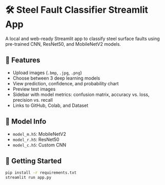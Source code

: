 # 🛠️ Steel Fault Classifier Streamlit App

A local and web-ready Streamlit app to classify steel surface faults using pre-trained CNN, ResNet50, and MobileNetV2 models.

## 🔧 Features

- Upload images (`.bmp`, `.jpg`, `.png`)
- Choose between 3 deep learning models
- View prediction, confidence, and probability chart
- Preview test images
- Sidebar with model metrics: confusion matrix, accuracy vs. loss, precision vs. recall
- Links to GitHub, Colab, and Dataset

## 🧠 Model Info

- `model_m.h5`: MobileNetV2
- `model_r.h5`: ResNet50
- `model_c.h5`: Custom CNN

## 🚀 Getting Started

```bash
pip install -r requirements.txt
streamlit run app.py
